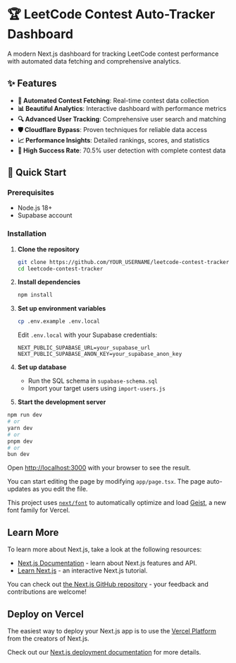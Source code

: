 # 🏆 LeetCode Contest Auto-Tracker Dashboard

A modern Next.js dashboard for tracking LeetCode contest performance with automated data fetching and comprehensive analytics.

## ✨ Features

- **🤖 Automated Contest Fetching**: Real-time contest data collection
- **📊 Beautiful Analytics**: Interactive dashboard with performance metrics
- **🔍 Advanced User Tracking**: Comprehensive user search and matching
- **🛡️ Cloudflare Bypass**: Proven techniques for reliable data access
- **📈 Performance Insights**: Detailed rankings, scores, and statistics
- **🎯 High Success Rate**: 70.5% user detection with complete contest data

## 🚀 Quick Start

### Prerequisites

- Node.js 18+
- Supabase account

### Installation

1. **Clone the repository**
   ```bash
   git clone https://github.com/YOUR_USERNAME/leetcode-contest-tracker.git
   cd leetcode-contest-tracker
   ```

2. **Install dependencies**
   ```bash
   npm install
   ```

3. **Set up environment variables**
   ```bash
   cp .env.example .env.local
   ```
   
   Edit `.env.local` with your Supabase credentials:
   ```env
   NEXT_PUBLIC_SUPABASE_URL=your_supabase_url
   NEXT_PUBLIC_SUPABASE_ANON_KEY=your_supabase_anon_key
   ```

4. **Set up database**
   - Run the SQL schema in `supabase-schema.sql`
   - Import your target users using `import-users.js`

5. **Start the development server**

```bash
npm run dev
# or
yarn dev
# or
pnpm dev
# or
bun dev
```

Open [http://localhost:3000](http://localhost:3000) with your browser to see the result.

You can start editing the page by modifying `app/page.tsx`. The page auto-updates as you edit the file.

This project uses [`next/font`](https://nextjs.org/docs/app/building-your-application/optimizing/fonts) to automatically optimize and load [Geist](https://vercel.com/font), a new font family for Vercel.

## Learn More

To learn more about Next.js, take a look at the following resources:

- [Next.js Documentation](https://nextjs.org/docs) - learn about Next.js features and API.
- [Learn Next.js](https://nextjs.org/learn) - an interactive Next.js tutorial.

You can check out [the Next.js GitHub repository](https://github.com/vercel/next.js) - your feedback and contributions are welcome!

## Deploy on Vercel

The easiest way to deploy your Next.js app is to use the [Vercel Platform](https://vercel.com/new?utm_medium=default-template&filter=next.js&utm_source=create-next-app&utm_campaign=create-next-app-readme) from the creators of Next.js.

Check out our [Next.js deployment documentation](https://nextjs.org/docs/app/building-your-application/deploying) for more details.
